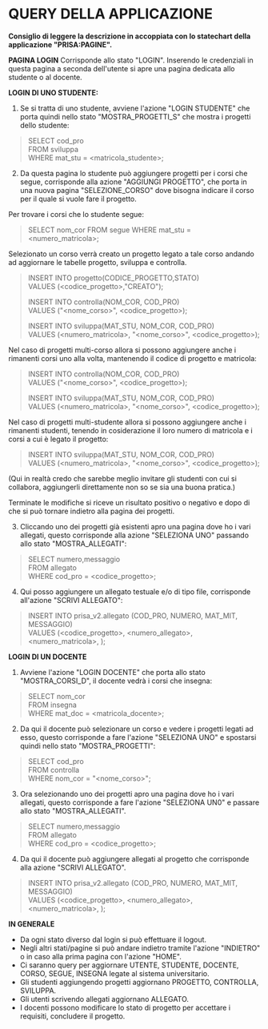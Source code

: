 # QUERY DELLA APPLICAZIONE

**Consiglio di leggere la descrizione in accoppiata con lo statechart della applicazione "PRISA:PAGINE".**

**PAGINA LOGIN**
Corrisponde allo stato "LOGIN". 
Inserendo le credenziali in questa pagina a seconda dell'utente si apre una pagina dedicata allo studente o al docente. 

**LOGIN DI UNO STUDENTE:**

1. Se si tratta di uno studente, avviene l'azione "LOGIN STUDENTE" che porta quindi nello stato "MOSTRA_PROGETTI_S" che mostra i progetti dello studente:

> SELECT cod_pro  
> FROM sviluppa  
> WHERE mat_stu = <matricola_studente>;  

2. Da questa pagina lo studente può aggiungere progetti per i corsi che segue, corrisponde alla azione "AGGIUNGI PROGETTO", che porta in una nuova pagina "SELEZIONE_CORSO" dove bisogna indicare il corso per il quale si vuole fare il progetto.

Per trovare i corsi che lo studente segue:
> SELECT nom_cor
> FROM segue
> WHERE mat_stu = <numero_matricola>;

Selezionato un corso verrà creato un progetto legato a tale corso andando ad aggiornare le tabelle progetto, sviluppa e controlla.

> INSERT INTO progetto(CODICE_PROGETTO,STATO)  
> VALUES (<codice_progetto>,"CREATO");  
>   
> INSERT INTO controlla(NOM_COR, COD_PRO)  
> VALUES ("<nome_corso>", <codice_progetto>);  
>   
> INSERT INTO sviluppa(MAT_STU, NOM_COR, COD_PRO)  
> VALUES (<numero_matricola>, "<nome_corso>", <codice_progetto>);  

Nel caso di progetti multi-corso allora si possono aggiungere anche i rimanenti corsi uno alla volta, mantenendo il codice di progetto e matricola: 

> INSERT INTO controlla(NOM_COR, COD_PRO)  
> VALUES ("<nome_corso>", <codice_progetto>);  
>   
> INSERT INTO sviluppa(MAT_STU, NOM_COR, COD_PRO)  
> VALUES (<numero_matricola>, "<nome_corso>", <codice_progetto>); 

Nel caso di progetti multi-studente allora si possono aggiungere anche i rimanenti studenti, tenendo in cosiderazione il loro numero di matricola e i corsi a cui è legato il progetto: 

> INSERT INTO sviluppa(MAT_STU, NOM_COR, COD_PRO)  
> VALUES (<numero_matricola>, "<nome_corso>", <codice_progetto>); 

(Qui in realtà credo che sarebbe meglio invitare gli studenti con cui si collabora, aggiungerli direttamente non so se sia una buona pratica.)

Terminate le modifiche si riceve un risultato positivo o negativo e dopo di che si può tornare indietro alla pagina dei progetti.

3. Cliccando uno dei progetti già esistenti apro una pagina dove ho i vari allegati, questo corrisponde alla azione "SELEZIONA UNO" passando allo stato "MOSTRA_ALLEGATI":

> SELECT numero,messaggio  
> FROM allegato  
> WHERE cod_pro = <codice_progetto>;  

4. Qui posso aggiungere un allegato testuale e/o di tipo file, corrisponde all'azione "SCRIVI ALLEGATO":  

> INSERT INTO prisa_v2.allegato (COD_PRO, NUMERO, MAT_MIT, MESSAGGIO)   
> VALUES (<codice_progetto>, <numero_allegato>, <numero_matricola>, <messaggio>);  

**LOGIN DI UN DOCENTE**

1. Avviene l'azione "LOGIN DOCENTE" che porta allo stato "MOSTRA_CORSI_D", il docente vedrà i corsi che insegna:

> SELECT nom_cor  
> FROM insegna  
> WHERE mat_doc = <matricola_docente>;  

2. Da qui il docente può selezionare un corso e vedere i progetti legati ad esso, questo corrisponde a fare l'azione "SELEZIONA UNO" e spostarsi quindi nello stato "MOSTRA_PROGETTI":

> SELECT cod_pro  
> FROM controlla  
> WHERE nom_cor = "<nome_corso>";  

3. Ora selezionando uno dei progetti apro una pagina dove ho i vari allegati, questo corrisponde a fare l'azione "SELEZIONA UN0" e passare allo stato "MOSTRA_ALLEGATI".

> SELECT numero,messaggio  
> FROM allegato  
> WHERE cod_pro = <codice_progetto>;  

4. Da qui il docente può aggiungere allegati al progetto che corrisponde alla azione "SCRIVI ALLEGATO".

> INSERT INTO prisa_v2.allegato (COD_PRO, NUMERO, MAT_MIT, MESSAGGIO)   
> VALUES (<codice_progetto>, <numero_allegato>, <numero_matricola>, <messaggio>);

**IN GENERALE**

- Da ogni stato diverso dal login si può effettuare il logout.  
- Negli altri stati/pagine si può andare indietro tramite l'azione "INDIETRO" o in caso alla prima pagina con l'azione "HOME".  
- Ci saranno query per aggiornare UTENTE, STUDENTE, DOCENTE, CORSO, SEGUE, INSEGNA legate al sistema universitario.  
- Gli studenti aggiungendo progetti aggiornano PROGETTO, CONTROLLA, SVILUPPA.  
- Gli utenti scrivendo allegati aggiornano ALLEGATO.   
- I docenti possono modificare lo stato di progetto per accettare i requisiti, concludere il progetto.  









